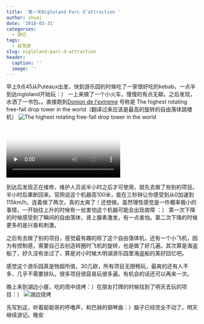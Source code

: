 ```yaml
---
title: '第一天Nigloland Parc d’attraction '
author: shuai
date: '2018-03-31'
categories:
  - 游记
tags:
  - 自驾游
slug: nigloland-parc-d-attraction
header:
  caption: ''
  image: ''
---
```


早上9点45从Puteaux出发，快到游乐园的时候吃了一家很好吃的kebab，一点半到达nigloland开始玩：）
一上来做了一个小火车，慢慢的有点无聊。之后发现，水洒了一书包。。直接跑到[Donjon de l'extreme](https://www.nigloland.fr/en/attractions-et-spectacles/thrilling-attractions/le-donjon-de-lextreme) 号称是 The highest rotating free-fall drop tower in the world（翻译过来应该是最高的旋转的自由落体跳楼机）
![The highest rotating free-fall drop tower in the world](https://www.nigloland.fr/wp-content/uploads/2017/10/attraction-sensations-fortes-donjon_informations.jpg)
<video id="video" controls="" preload="none" poster="http://t.cn/RxDz82m">
<source id="mp4" src="http://t.cn/RxDz82m" type="video/mp4">
</video>


到达后发现正在维修，维护人员说半小时之后才可使用，就先去做了些别的项目。半小时后果断回来。官网说这个机器高100米，能在三秒钟让你感受到从0加速到115km/h。连着做了两次，真的太爽了！还想做。虽然理性感觉是一件概率极小的事情，一开始往上升的时候有一丝害怕这个机器可能会出现故障 ：） 第一次下降的时候感受到了瞬间的自由落体，肾上腺素激发，有一点害怕。第二次下降的时候更多的是兴奋和刺激。

之后有去做了别的项目，感觉最有趣的除了这个自由落体机，还有一个小飞机，因为有控制感，需要自己去创造转圈时飞机的旋转，也是做了好几遍。其次算是海盗船了，好久没有坐过了，算是对小时候大明湖游乐园里海盗船的美好回忆吧。

感觉这个游乐园真是物超所值，30几欧，所有项目无限畅玩，最爽的还有人不多，几乎不需要排队。很多项目很容易玩很多遍。有机会的话还可以再来一次。

晚上来到湖边小屋，吃的雨中烧烤：）在朋友打牌的时候找到了明天去玩的项目：）
![湖边烧烤](https://ws4.sinaimg.cn/large/006tKfTcgy1fq2jkyvkkcj30u01h5juz.jpg)


先写到这，听着聪聪哥的呼噜声，和巴赫的钢琴曲：）脑子已经完全不动了。明天继续游记。晚安






